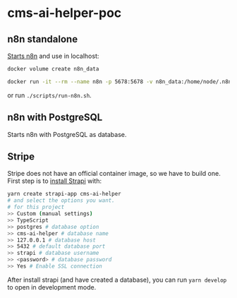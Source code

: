 # cms-ai-helper-poc

## n8n standalone

[Starts n8n](https://docs.n8n.io/hosting/installation/docker/) and use in localhost:

```bash
docker volume create n8n_data

docker run -it --rm --name n8n -p 5678:5678 -v n8n_data:/home/node/.n8n docker.n8n.io/n8nio/n8n
```

or run `./scripts/run-n8n.sh`.

## n8n with PostgreSQL

Starts n8n with PostgreSQL as database.

## Stripe

Stripe does not have an official container image, so we have to build one. First step is to [install Strapi](https://docs.strapi.io/dev-docs/quick-start) with:

```bash
yarn create strapi-app cms-ai-helper
# and select the options you want.
# for this project
>> Custom (manual settings)
>> TypeScript
>> postgres # database option
>> cms-ai-helper # database name
>> 127.0.0.1 # database host
>> 5432 # default database port
>> strapi # database username
>> <password> # database password
>> Yes # Enable SSL connection
```
After install strapi (and have created a database), you can run `yarn develop` to open in development mode.

<!-- ### Strapi with Docker

Create an [Strapi image](https://docs.strapi.io/dev-docs/installation/docker) using [Dockerfile](./cms-ai-helper/Dockerfile) with the command `docker build -t cms-ai-helper .` and then, we can run `docker run -dp 127.0.0.1:1337:1337 --name cms-ai-helper cms-ai-helper` to start and expose port 1337 to access Stripe via localhost. -->